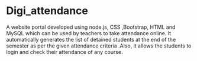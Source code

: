 # Digi_attendance

A  website portal developed using node.js, CSS ,Bootstrap, HTML and MySQL  which can be used  by teachers to take attendance online. It automatically generates the list of detained students at the end of the semester as per the given attendance criteria .Also, it allows the students to login and check their attendance of any course.

